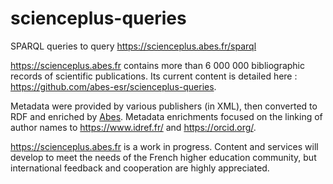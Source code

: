 # scienceplus-queries

SPARQL queries to query https://scienceplus.abes.fr/sparql

https://scienceplus.abes.fr contains more than 6 000 000 bibliographic records of scientific publications.
Its current content is detailed here : https://github.com/abes-esr/scienceplus-queries.

Metadata were provided by various publishers (in XML), then converted to RDF and enriched by [Abes](www.abes.fr). Metadata enrichments focused on the linking of author names to https://www.idref.fr/ and https://orcid.org/.

https://scienceplus.abes.fr is a work in progress. Content and services will develop to meet the needs of the French higher education community, but international feedback and cooperation are highly appreciated.
